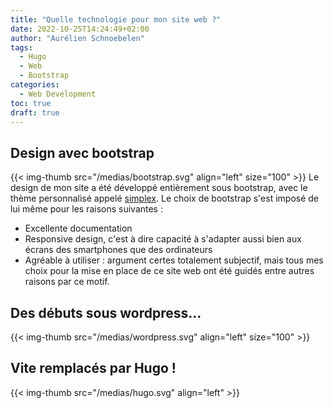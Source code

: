 ```yaml
---
title: "Quelle technologie pour mon site web ?"
date: 2022-10-25T14:24:49+02:00
author: "Aurélien Schnoebelen"
tags: 
  - Hugo
  - Web
  - Bootstrap
categories: 
  - Web Development
toc: true
draft: true
---
```

## Design avec bootstrap
{{< img-thumb src="/medias/bootstrap.svg" align="left" size="100" >}}
Le design de mon site a été développé entièrement sous bootstrap, avec le thème personnalisé appelé [simplex](https://bootswatch.com/simplex/). Le choix de bootstrap s'est imposé de lui même pour les raisons suivantes : 
  * Excellente documentation
  * Responsive design, c'est à dire capacité à s'adapter aussi bien aux écrans des smartphones que des ordinateurs
  * Agréable à utiliser : argument certes totalement subjectif, mais tous mes choix pour la mise en place de ce site web ont été guidés entre autres raisons par ce motif.

## Des débuts sous wordpress...
{{< img-thumb src="/medias/wordpress.svg" align="left" size="100" >}}

## Vite remplacés par Hugo !
{{< img-thumb src="/medias/hugo.svg" align="left" >}}

